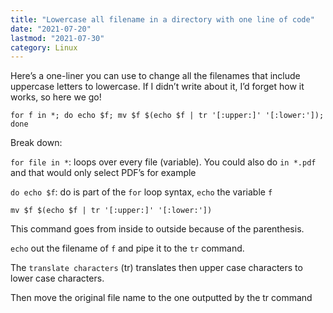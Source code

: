 ```yaml
---
title: "Lowercase all filename in a directory with one line of code"
date: "2021-07-20"
lastmod: "2021-07-30"
category: Linux
---
```


Here’s a one-liner you can use to change all the filenames that include uppercase letters to lowercase. If I didn’t write about it, I’d forget how it works, so here we go!

```Shell
for f in *; do echo $f; mv $f $(echo $f | tr '[:upper:]' '[:lower:']); done
```

Break down:

`for file in *`: loops over every file (variable). You could also do `in *.pdf` and that would only select PDF’s for example

`do echo $f`: do is part of the `for` loop syntax, `echo` the variable `f`

```Shell
mv $f $(echo $f | tr '[:upper:]' '[:lower:'])
```

This command goes from inside to outside because of the parenthesis.

`echo` out the filename of `f` and pipe it to the `tr` command.

The `translate characters` (tr) translates then upper case characters to lower case characters. 

Then move the original file name to the one outputted by the tr command

